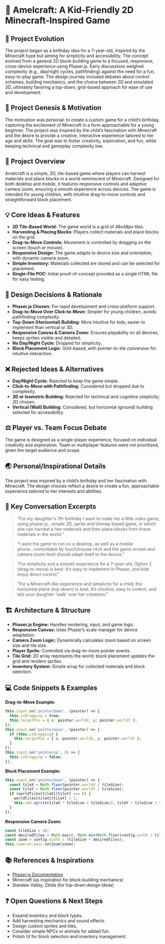 # 📝 Amelcraft: A Kid-Friendly 2D Minecraft-Inspired Game

## 🔄 Project Evolution
The project began as a birthday idea for a 7-year-old, inspired by the Minecraft hype but aiming for simplicity and accessibility. The concept evolved from a general 2D block-building game to a focused, responsive, cross-device experience using Phaser.js. Early discussions weighed complexity (e.g., day/night cycles, pathfinding) against the need for a fun, easy-to-play game. The design journey included debates about control schemes, building mechanics, and the choice between 2D and simulated 3D, ultimately favoring a top-down, grid-based approach for ease of use and development.

## 🚀 Project Genesis & Motivation
The motivation was personal: to create a custom game for a child’s birthday, capturing the excitement of Minecraft in a form approachable for a young beginner. The project was inspired by the child’s fascination with Minecraft and the desire to provide a creative, interactive experience tailored to her age and skills. The goal was to foster creativity, exploration, and fun, while keeping technical and gameplay complexity low.

## 🚀 Project Overview
Amelcraft is a simple, 2D, tile-based game where players can harvest materials and place blocks in a world reminiscent of Minecraft. Designed for both desktop and mobile, it features responsive controls and adaptive camera zoom, ensuring a smooth experience across devices. The game is intended for young children, with intuitive drag-to-move controls and straightforward block placement.

## 💡 Core Ideas & Features
- **2D Tile-Based World:** The game world is a grid of 48x48px tiles.
- **Harvesting & Placing Blocks:** Players collect materials and place blocks on the grid.
- **Drag-to-Move Controls:** Movement is controlled by dragging on the screen (touch or mouse).
- **Responsive Design:** The game adapts to device size and orientation, with dynamic camera zoom.
- **Simple Inventory:** Materials collected are stored and can be selected for placement.
- **Single-File POC:** Initial proof-of-concept provided as a single HTML file for easy testing.

## 🧩 Design Decisions & Rationale
- **Phaser.js Chosen:** For rapid development and cross-platform support.
- **Drag-to-Move Over Click-to-Move:** Simpler for young children, avoids pathfinding complexity.
- **Top-Down (Horizontal) Building:** More intuitive for kids, easier to implement than vertical or 3D.
- **Responsive Canvas & Camera Zoom:** Ensures playability on all devices, keeps sprites visible and detailed.
- **No Day/Night Cycle:** Dropped for simplicity.
- **Block Placement Logic:** Grid-based, with pointer-to-tile conversion for intuitive interaction.

## ❌ Rejected Ideas & Alternatives
- **Day/Night Cycle:** Rejected to keep the game simple.
- **Click-to-Move with Pathfinding:** Considered but dropped due to complexity.
- **3D or Isometric Building:** Rejected for technical and cognitive simplicity; 2D chosen.
- **Vertical (Wall) Building:** Considered, but horizontal (ground) building selected for accessibility.

## ⚖️ Player vs. Team Focus Debate
The game is designed as a single-player experience, focused on individual creativity and exploration. Team or multiplayer features were not prioritized, given the target audience and scope.

## 🌏 Personal/Inspirational Details
The project was inspired by a child’s birthday and her fascination with Minecraft. The design choices reflect a desire to create a fun, approachable experience tailored to her interests and abilities.

## 💬 Key Conversation Excerpts
> “For my daughter's 7th birthday I want to make her a little video game, using phaser.js...simple 2D, sprite and tilemap based game, in which she can harvest a few materials and then place blocks from these materials in the world.”

> “I want the game to run on a desktop, as well as a mobile phone...controllable by touch/mouse click and the game screen and camera zoom level should adapt itself to the device.”

> “For simplicity and a smooth experience for a 7-year-old, Option 2 (drag-to-move) is best. It’s easy to implement in Phaser, and kids enjoy direct control.”

> “For a Minecraft-like experience and simplicity for a child, the horizontal plane (top-down) is best. It’s intuitive, easy to control, and lets your daughter ‘walk’ over her creations.”

## 🏗️ Architecture & Structure
- **Phaser.js Engine:** Handles rendering, input, and game logic.
- **Responsive Canvas:** Uses Phaser’s scale manager for device adaptation.
- **Camera Zoom Logic:** Dynamically calculates zoom based on screen size and tile size.
- **Player Sprite:** Controlled via drag-to-move pointer events.
- **Tile Grid:** 2D array represents the world; block placement updates the grid and renders sprites.
- **Inventory System:** Simple array for collected materials and block selection.

## 💻 Code Snippets & Examples
**Drag-to-Move Example:**
```js
this.input.on('pointerdown', (pointer) => {
  this.isDragging = true;
  this.targetPos = { x: pointer.worldX, y: pointer.worldY };
});
this.input.on('pointermove', (pointer) => {
  if (this.isDragging) {
    this.targetPos = { x: pointer.worldX, y: pointer.worldY };
  }
});
this.input.on('pointerup', () => {
  this.isDragging = false;
});
```

**Block Placement Example:**
```js
this.input.on('pointerdown', (pointer) => {
  const tileX = Math.floor(pointer.worldX / tileSize);
  const tileY = Math.floor(pointer.worldY / tileSize);
  if (worldTiles[tileX][tileY] === 0) {
    worldTiles[tileX][tileY] = 1;
    this.add.sprite(tileX * tileSize + tileSize/2, tileY * tileSize + tileSize/2, 'block');
  }
});
```

**Responsive Camera Zoom:**
```js
const tileSize = 48;
const desiredTiles = Math.max(8, Math.min(Math.floor(config.width / tileSize), 16));
const zoom = config.width / (tileSize * desiredTiles);
this.cameras.main.setZoom(zoom);
```

## 📚 References & Inspirations
- [Phaser.js Documentation](https://phaser.io/)
- Minecraft (as inspiration for block-building mechanics)
- Stardew Valley, Zelda (for top-down design ideas)

## ❓ Open Questions & Next Steps
- Expand inventory and block types.
- Add harvesting mechanics and sound effects.
- Design custom sprites and tiles.
- Consider simple NPCs or animals for added fun.
- Polish UI for block selection and inventory management.

